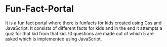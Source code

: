 # Fun-Fact-Portal
It is a fun fact portal where there is funfacts for kids created using Css and JavaScript. It consists of different facts for kids and in the end it attempts a quiz for that kid from that kid. !0 questions are made out of which 5 are asked which is implemented using JavaScript.
